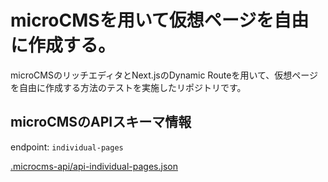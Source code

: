 # microCMSを用いて仮想ページを自由に作成する。

microCMSのリッチエディタとNext.jsのDynamic Routeを用いて、仮想ページを自由に作成する方法のテストを実施したリポジトリです。

## microCMSのAPIスキーマ情報

endpoint: `individual-pages`

[.microcms-api/api-individual-pages.json](./.microcms-api/api-individual-pages.json)